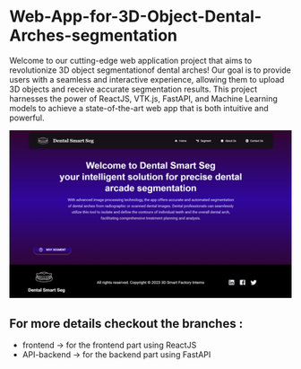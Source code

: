 # Web-App-for-3D-Object-Dental-Arches-segmentation

Welcome to our cutting-edge web application project that aims to revolutionize 3D object segmentationof dental arches! Our goal is to provide users with a seamless and interactive experience, allowing them to upload 3D objects and receive accurate segmentation results. This project harnesses the power of ReactJS, VTK.js, FastAPI, and Machine Learning models to achieve a state-of-the-art web app that is both intuitive and powerful.

<img src='./assets/home.jpg' alt='homePage' />

## For more details checkout the branches :

- frontend -> for the frontend part using ReactJS
- API-backend -> for the backend part using FastAPI


